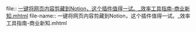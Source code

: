 file:: [一键将网页内容剪藏到Notion，这个插件值得一试。_效率工具指南-商业新知.mhtml](../assets/storages/logseq-mhtml-viewer/一键将网页内容剪藏到Notion，这个插件值得一试。_效率工具指南-商业新知.mhtml)
file-name:: 一键将网页内容剪藏到Notion，这个插件值得一试。_效率工具指南-商业新知.mhtml

